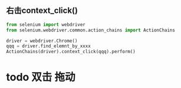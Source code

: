 ## 右击context_click() 
```python
from selenium import webdriver
from selenium.webdriver.common.action_chains import ActionChains

driver = webdriver.Chrome()
qqq = driver.find_elemnt_by_xxxx
ActionChains(driver).context_click(qqq).perform()
```

# todo 双击 拖动